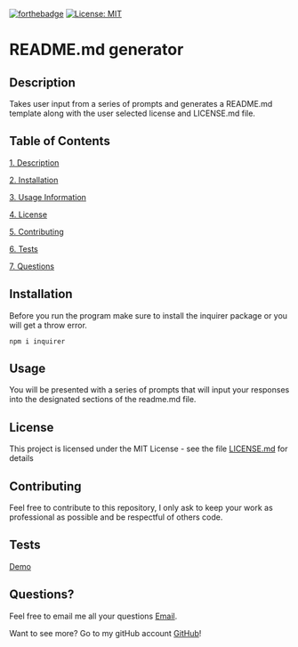 
[![forthebadge](https://forthebadge.com/images/badges/made-with-javascript.svg)](https://www.javascript.com/) [![License: MIT](https://img.shields.io/badge/License-MIT-yellow.svg)](https://opensource.org/licenses/MIT)   
# README.md generator

## Description

Takes user input from a series of prompts and generates a README.md template along with the user selected license and LICENSE.md file.

## Table of Contents

[1. Description](#Description)

[2. Installation](#Installation)

[3. Usage Information](#Usage)

[4. License](#License)

[5. Contributing](#Contributing)

[6. Tests](#Tests)

[7. Questions](#Questions)

## Installation

Before you run the program make sure to install the inquirer package or you will get a throw error.

``` npm i inquirer ```

## Usage

You will be presented with a series of prompts that will input your responses into the designated sections of the readme.md file.



## License

This project is licensed under the MIT License - see the file [LICENSE.md](/LICENSE.md) for details

## Contributing

Feel free to contribute to this repository, I only ask to keep your work as professional as possible and be respectful of others code.

## Tests

[Demo](https://www.youtube.com/watch?v=xmmgJPxsCuw&t=17s)

## Questions?

Feel free to email me all your questions [Email](mailto:anthonybilliejr2021@gmail.com?subject=[GitHub]%20Source%20).

Want to see more? Go to my gitHub account [GitHub](https://github.com/avbillie)!
            
